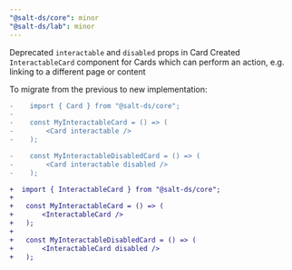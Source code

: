 ```yaml
---
"@salt-ds/core": minor
"@salt-ds/lab": minor
---
```


Deprecated `interactable` and `disabled` props in Card
Created `InteractableCard` component for Cards which can perform an action, e.g. linking to a different page or content

To migrate from the previous to new implementation:

```diff
-    import { Card } from "@salt-ds/core";
-
-    const MyInteractableCard = () => (
-        <Card interactable />
-    );

-    const MyInteractableDisabledCard = () => (
-        <Card interactable disabled />
-    );

+  import { InteractableCard } from "@salt-ds/core";
+
+   const MyInteractableCard = () => (
+       <InteractableCard />
+   );
+
+   const MyInteractableDisabledCard = () => (
+       <InteractableCard disabled />
+   );
```

